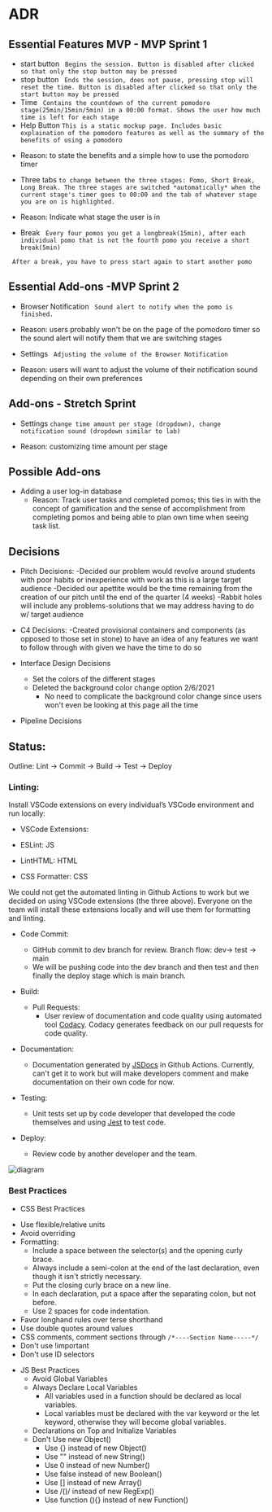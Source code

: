 # ADR


## Essential Features MVP - MVP Sprint 1
* start button 
  ``` Begins the session. Button is disabled after clicked so that only the stop button may be pressed``` 
* stop button
 ``` Ends the session, does not pause, pressing stop will reset the time. Button is disabled after clicked so that only the start button may be pressed```
* Time
 ``` Contains the countdown of the current pomodoro stage(25min/15min/5min) in a 00:00 format. Shows the user how much time is left for each stage```
* Help Button
 ``` This is a static mockup page. Includes basic explaination of the pomodoro features as well as the summary of the benefits of using a pomodoro ```
 - Reason: to state the benefits and a simple how to use the pomodoro timer
* Three tabs
 ``` to change between the three stages: Pomo, Short Break, Long Break. The three stages are switched *automatically* when the current stage's timer goes to 00:00 and the tab of whatever stage you are on is highlighted. ```
 - Reason: Indicate what stage the user is in
  * Break
 ``` Every four pomos you get a longbreak(15min), after each individual pomo that is not the fourth pomo you receive a short break(5min)```
 
 ``` After a break, you have to press start again to start another pomo```
 
 ## Essential Add-ons -MVP Sprint 2
 * Browser Notification
 ``` Sound alert to notify when the pomo is finished.```
 - Reason: users probably won't be on the page of the pomodoro timer so the sound alert will notify them that we are switching stages
 * Settings
 ``` Adjusting the volume of the Browser Notification```
  - Reason: users will want to adjust the volume of their notification sound depending on their own preferences
 
## Add-ons - Stretch Sprint
 * Settings
  ```change time amount per stage (dropdown), change notification sound (dropdown similar to lab)```
  - Reason: customizing time amount per stage 
  
## Possible Add-ons
  * Adding a user log-in database
    - Reason: Track user tasks and completed pomos; this ties in with the concept of gamification and the sense of accomplishment from completing pomos and being able to plan own time when seeing task list.
    
 
 ## Decisions
 * Pitch Decisions:
  -Decided our problem would revolve around students with poor habits or inexperience with work as this is a large target audience
  -Decided our apettite would be the time remaining from the creation of our pitch until the end of the quarter (4 weeks)
  -Rabbit holes will include any problems-solutions that we may address having to do w/ target audience

* C4 Decisions:
  -Created provisional containers and components (as opposed to those set in stone) to have an idea of any features we want to follow through with given we have the time to do so 
  
* Interface Design Decisions
   - Set the colors of the different stages
   - Deleted the background color change option 2/6/2021
     - No need to complicate the background color change since users won't even be looking at this page all the time
   
* Pipeline Decisions
## Status: 
Outline: Lint -> Commit -> Build -> Test -> Deploy

### Linting:
Install VSCode extensions on every individual’s VSCode environment and run locally:

 - VSCode Extensions:

 - ESLint: JS

 - LintHTML: HTML

 - CSS Formatter: CSS

We could not get the automated linting in Github Actions to work but we decided on using VSCode extensions (the three above). Everyone on the team will install these extensions locally and will use them for formatting and linting.

- Code Commit: 
  - GitHub commit to dev branch for review. Branch flow: dev-> test -> main
  - We will be pushing code into the dev branch and then test and then finally the deploy stage which is main branch.

- Build:
  - Pull Requests:
    -  User review of documentation and code quality using automated tool [Codacy](https://www.codacy.com/product). Codacy generates feedback on our pull requests for code quality.

- Documentation:
  - Documentation generated by [JSDocs](https://jsdoc.app/) in Github Actions. Currently, can't get it to work but will make developers comment and make documentation on their own code for now.

- Testing:
  - Unit tests set up by code developer that developed the code themselves and using [Jest](https://jestjs.io/) to test code.

- Deploy:
  - Review code by another developer and the team.

![diagram](https://github.com/emmorris1100/cse110-w21-group32/blob/main/specs/sys_diagrams/Splice%20-%20CI_CD%20Pipeline.jpg)

 
### Best Practices

* CSS Best Practices
 - Use flexible/relative units
 - Avoid overriding
 - Formatting:
   - Include a space between the selector(s) and the opening curly brace.
   - Always include a semi-colon at the end of the last declaration, even though it isn't strictly necessary.
   - Put the closing curly brace on a new line.
   - In each declaration, put a space after the separating colon, but not before.
   - Use 2 spaces for code indentation.
 - Favor longhand rules over terse shorthand
 - Use double quotes around values
 - CSS comments, comment sections through ```/*----Section Name-----*/```
 - Don't use !important
 - Don't use ID selectors
 
 
* JS Best Practices
  - Avoid Global Variables
  - Always Declare Local Variables
    - All variables used in a function should be declared as local variables.
    - Local variables must be declared with the var keyword or the let keyword, otherwise they will become global variables.
  - Declarations on Top and Initialize Variables
  - Don't Use new Object()
    - Use {} instead of new Object()
    - Use "" instead of new String()
    - Use 0 instead of new Number()
    - Use false instead of new Boolean()
    - Use [] instead of new Array()
    - Use /()/ instead of new RegExp()
    - Use function (){} instead of new Function()
